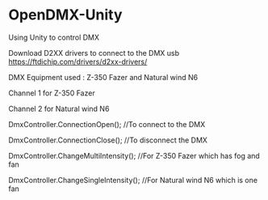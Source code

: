 # OpenDMX-Unity
Using Unity to control DMX

Download D2XX drivers to connect to the DMX usb
https://ftdichip.com/drivers/d2xx-drivers/

DMX Equipment used : Z-350 Fazer and Natural wind N6

Channel 1 for Z-350 Fazer

Channel 2 for Natural wind N6

DmxController.ConnectionOpen(); //To connect to the DMX

DmxController.ConnectionClose(); //To disconnect the DMX

DmxController.ChangeMultiIntensity(); //For Z-350 Fazer which has fog and fan

DmxController.ChangeSingleIntensity(); //For Natural wind N6 which is one fan
